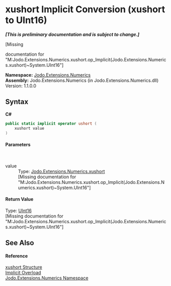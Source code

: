 # xushort&nbsp;Implicit Conversion (xushort to UInt16)
 _**\[This is preliminary documentation and is subject to change.\]**_

\[Missing <summary> documentation for "M:Jodo.Extensions.Numerics.xushort.op_Implicit(Jodo.Extensions.Numerics.xushort)~System.UInt16"\]

**Namespace:**&nbsp;<a href="N_Jodo_Extensions_Numerics">Jodo.Extensions.Numerics</a><br />**Assembly:**&nbsp;Jodo.Extensions.Numerics (in Jodo.Extensions.Numerics.dll) Version: 1.1.0.0

## Syntax

**C#**<br />
``` C#
public static implicit operator ushort (
	xushort value
)
```


#### Parameters
&nbsp;<dl><dt>value</dt><dd>Type: <a href="T_Jodo_Extensions_Numerics_xushort">Jodo.Extensions.Numerics.xushort</a><br />\[Missing <param name="value"/> documentation for "M:Jodo.Extensions.Numerics.xushort.op_Implicit(Jodo.Extensions.Numerics.xushort)~System.UInt16"\]</dd></dl>

#### Return Value
Type: <a href="https://docs.microsoft.com/dotnet/api/system.uint16" target="_blank" rel="noopener noreferrer">UInt16</a><br />\[Missing <returns> documentation for "M:Jodo.Extensions.Numerics.xushort.op_Implicit(Jodo.Extensions.Numerics.xushort)~System.UInt16"\]

## See Also


#### Reference
<a href="T_Jodo_Extensions_Numerics_xushort">xushort Structure</a><br /><a href="Overload_Jodo_Extensions_Numerics_xushort_op_Implicit">Implicit Overload</a><br /><a href="N_Jodo_Extensions_Numerics">Jodo.Extensions.Numerics Namespace</a><br />